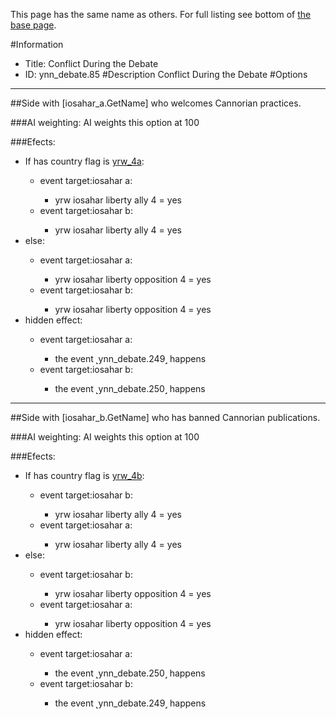 This page has the same name as others. For full listing see bottom of [the base page](conflict_during_the_debate.md).

#Information
 - Title: Conflict During the Debate
 - ID: ynn_debate.85
#Description
Conflict During the Debate
#Options

___
##Side with [iosahar_a.GetName] who welcomes Cannorian practices.

###AI weighting:
AI weights this option at 100


###Efects:<ul><li>If has country flag is [yrw_4a](../flags/yrw_4a.md):</li><ul><li>event target:iosahar a:</li><ul><li>yrw iosahar liberty ally 4 = yes</li></ul><li>event target:iosahar b:</li><ul><li>yrw iosahar liberty ally 4 = yes</li></ul></ul><li>else:</li><ul><li>event target:iosahar a:</li><ul><li>yrw iosahar liberty opposition 4 = yes</li></ul><li>event target:iosahar b:</li><ul><li>yrw iosahar liberty opposition 4 = yes</li></ul></ul><li>hidden effect:</li><ul><li>event target:iosahar a:</li><ul><li>the event ˻ynn_debate.249˼ happens</li></ul><li>event target:iosahar b:</li><ul><li>the event ˻ynn_debate.250˼ happens</li></ul></ul></ul>

___
##Side with [iosahar_b.GetName] who has banned Cannorian publications.

###AI weighting:
AI weights this option at 100


###Efects:<ul><li>If has country flag is [yrw_4b](../flags/yrw_4b.md):</li><ul><li>event target:iosahar b:</li><ul><li>yrw iosahar liberty ally 4 = yes</li></ul><li>event target:iosahar a:</li><ul><li>yrw iosahar liberty ally 4 = yes</li></ul></ul><li>else:</li><ul><li>event target:iosahar b:</li><ul><li>yrw iosahar liberty opposition 4 = yes</li></ul><li>event target:iosahar a:</li><ul><li>yrw iosahar liberty opposition 4 = yes</li></ul></ul><li>hidden effect:</li><ul><li>event target:iosahar a:</li><ul><li>the event ˻ynn_debate.250˼ happens</li></ul><li>event target:iosahar b:</li><ul><li>the event ˻ynn_debate.249˼ happens</li></ul></ul></ul>
